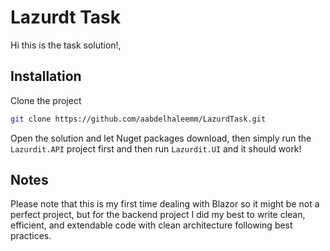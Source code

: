 
# Lazurdt Task

Hi this is the task solution!, 





## Installation

Clone the project

```bash
git clone https://github.com/aabdelhaleemm/LazurdTask.git
```

Open the solution and let Nuget packages download, then simply run the `Lazurdit.API` project first and then run `Lazurdit.UI` and it should work!


## Notes
Please note that this is my first time dealing with Blazor so it might be not a perfect project, but for the backend project I did my best to write clean, efficient, and extendable code with clean architecture
  following best practices.
